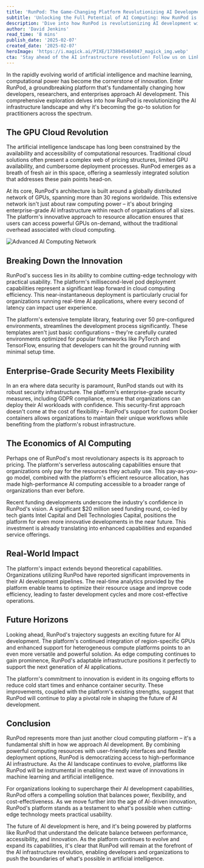 ```yaml
---
title: 'RunPod: The Game-Changing Platform Revolutionizing AI Development'
subtitle: 'Unlocking the Full Potential of AI Computing: How RunPod is Transforming the Development Landscape'
description: 'Dive into how RunPod is revolutionizing AI development with its globally distributed GPU networks, millisecond-level deployments, and robust security. Learn about its innovative pricing models, recent funding, and impact on real-world AI pipelines.'
author: 'David Jenkins'
read_time: '8 mins'
publish_date: '2025-02-07'
created_date: '2025-02-07'
heroImage: 'https://i.magick.ai/PIXE/1738945404047_magick_img.webp'
cta: 'Stay ahead of the AI infrastructure revolution! Follow us on LinkedIn for the latest insights on cloud computing innovations and exclusive updates on how platforms like RunPod are reshaping the future of AI development.'
---
```


In the rapidly evolving world of artificial intelligence and machine learning, computational power has become the cornerstone of innovation. Enter RunPod, a groundbreaking platform that's fundamentally changing how developers, researchers, and enterprises approach AI development. This comprehensive exploration delves into how RunPod is revolutionizing the AI infrastructure landscape and why it's becoming the go-to solution for practitioners across the spectrum.

## The GPU Cloud Revolution

The artificial intelligence landscape has long been constrained by the availability and accessibility of computational resources. Traditional cloud solutions often present a complex web of pricing structures, limited GPU availability, and cumbersome deployment processes. RunPod emerges as a breath of fresh air in this space, offering a seamlessly integrated solution that addresses these pain points head-on.

At its core, RunPod's architecture is built around a globally distributed network of GPUs, spanning more than 30 regions worldwide. This extensive network isn't just about raw computing power – it's about bringing enterprise-grade AI infrastructure within reach of organizations of all sizes. The platform's innovative approach to resource allocation ensures that users can access powerful GPUs on-demand, without the traditional overhead associated with cloud computing.

![Advanced AI Computing Network](https://i.magick.ai/PIXE/1738945404051_magick_img.webp)

## Breaking Down the Innovation

RunPod's success lies in its ability to combine cutting-edge technology with practical usability. The platform's millisecond-level pod deployment capabilities represent a significant leap forward in cloud computing efficiency. This near-instantaneous deployment is particularly crucial for organizations running real-time AI applications, where every second of latency can impact user experience.

The platform's extensive template library, featuring over 50 pre-configured environments, streamlines the development process significantly. These templates aren't just basic configurations – they're carefully curated environments optimized for popular frameworks like PyTorch and TensorFlow, ensuring that developers can hit the ground running with minimal setup time.

## Enterprise-Grade Security Meets Flexibility

In an era where data security is paramount, RunPod stands out with its robust security infrastructure. The platform's enterprise-grade security measures, including GDPR compliance, ensure that organizations can deploy their AI workloads with confidence. This security-first approach doesn't come at the cost of flexibility – RunPod's support for custom Docker containers allows organizations to maintain their unique workflows while benefiting from the platform's robust infrastructure.

## The Economics of AI Computing

Perhaps one of RunPod's most revolutionary aspects is its approach to pricing. The platform's serverless autoscaling capabilities ensure that organizations only pay for the resources they actually use. This pay-as-you-go model, combined with the platform's efficient resource allocation, has made high-performance AI computing accessible to a broader range of organizations than ever before.

Recent funding developments underscore the industry's confidence in RunPod's vision. A significant $20 million seed funding round, co-led by tech giants Intel Capital and Dell Technologies Capital, positions the platform for even more innovative developments in the near future. This investment is already translating into enhanced capabilities and expanded service offerings.

## Real-World Impact

The platform's impact extends beyond theoretical capabilities. Organizations utilizing RunPod have reported significant improvements in their AI development pipelines. The real-time analytics provided by the platform enable teams to optimize their resource usage and improve code efficiency, leading to faster development cycles and more cost-effective operations.

## Future Horizons

Looking ahead, RunPod's trajectory suggests an exciting future for AI development. The platform's continued integration of region-specific GPUs and enhanced support for heterogeneous compute platforms points to an even more versatile and powerful solution. As edge computing continues to gain prominence, RunPod's adaptable infrastructure positions it perfectly to support the next generation of AI applications.

The platform's commitment to innovation is evident in its ongoing efforts to reduce cold start times and enhance container security. These improvements, coupled with the platform's existing strengths, suggest that RunPod will continue to play a pivotal role in shaping the future of AI development.

## Conclusion

RunPod represents more than just another cloud computing platform – it's a fundamental shift in how we approach AI development. By combining powerful computing resources with user-friendly interfaces and flexible deployment options, RunPod is democratizing access to high-performance AI infrastructure. As the AI landscape continues to evolve, platforms like RunPod will be instrumental in enabling the next wave of innovations in machine learning and artificial intelligence.

For organizations looking to supercharge their AI development capabilities, RunPod offers a compelling solution that balances power, flexibility, and cost-effectiveness. As we move further into the age of AI-driven innovation, RunPod's platform stands as a testament to what's possible when cutting-edge technology meets practical usability.

The future of AI development is here, and it's being powered by platforms like RunPod that understand the delicate balance between performance, accessibility, and innovation. As the platform continues to evolve and expand its capabilities, it's clear that RunPod will remain at the forefront of the AI infrastructure revolution, enabling developers and organizations to push the boundaries of what's possible in artificial intelligence.